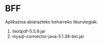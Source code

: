 # BFF

Aplikazioa abiarazteko beharreko liburutegiak:

1. itextpdf-5.5.9.jar
2. mysql-connector-java-5.1.38-bin.jar
